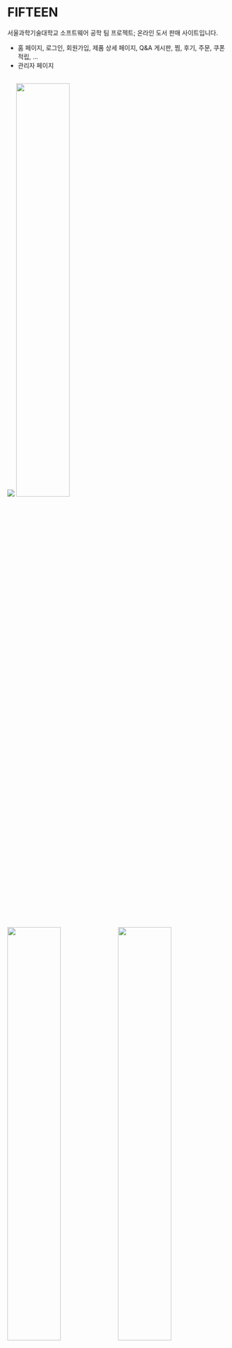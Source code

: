 # FIFTEEN
서울과학기술대학교 소프트웨어 공학 팀 프로젝트; 온라인 도서 판매 사이트입니다.
<br/>
- 홈 페이지, 로그인, 회원가입, 제품 상세 페이지, Q&A 게시판, 찜, 후기, 주문, 쿠폰 적립, ...
- 관리자 페이지
<br/>
<div>
  <img src="https://user-images.githubusercontent.com/49519059/221349315-e1481db5-6a21-481d-a129-1ab1906e68d5.png">
  <img src="https://user-images.githubusercontent.com/49519059/221349320-fe8e9b9e-ec00-417b-8dc6-770d1d8fb1ba.png" width="49%">
  <img src="https://user-images.githubusercontent.com/49519059/221349323-b0aca0e4-bc4f-4d6b-8163-c5aa9842aebb.png" width="49%">
  <img src="https://user-images.githubusercontent.com/49519059/221349327-a2e96374-fd73-478d-8e8f-5303ba312069.png" width="49%">
  <img src="https://user-images.githubusercontent.com/49519059/221349335-fd51faa0-7345-478b-9217-743f78da2c94.png" width="49%">
  <img src="https://user-images.githubusercontent.com/49519059/221349330-20bb7498-b614-4f1e-8187-6c34f16825e9.png">
</div>
